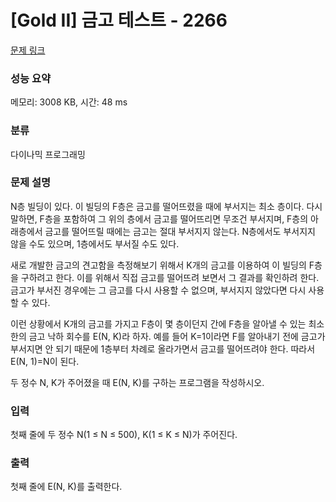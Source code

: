 # [Gold II] 금고 테스트 - 2266 

[문제 링크](https://www.acmicpc.net/problem/2266) 

### 성능 요약

메모리: 3008 KB, 시간: 48 ms

### 분류

다이나믹 프로그래밍

### 문제 설명

<p>N층 빌딩이 있다. 이 빌딩의 F층은 금고를 떨어뜨렸을 때에 부서지는 최소 층이다. 다시 말하면, F층을 포함하여 그 위의 층에서 금고를 떨어뜨리면 무조건 부서지며, F층의 아래층에서 금고를 떨어뜨릴 때에는 금고는 절대 부서지지 않는다. N층에서도 부서지지 않을 수도 있으며, 1층에서도 부서질 수도 있다.</p>

<p>새로 개발한 금고의 견고함을 측정해보기 위해서 K개의 금고를 이용하여 이 빌딩의 F층을 구하려고 한다. 이를 위해서 직접 금고를 떨어뜨려 보면서 그 결과를 확인하려 한다. 금고가 부서진 경우에는 그 금고를 다시 사용할 수 없으며, 부서지지 않았다면 다시 사용할 수 있다.</p>

<p>이런 상황에서 K개의 금고를 가지고 F층이 몇 층이던지 간에 F층을 알아낼 수 있는 최소한의 금고 낙하 회수를 E(N, K)라 하자. 예를 들어 K=1이라면 F를 알아내기 전에 금고가 부서지면 안 되기 때문에 1층부터 차례로 올라가면서 금고를 떨어뜨려야 한다. 따라서 E(N, 1)=N이 된다.</p>

<p>두 정수 N, K가 주어졌을 때 E(N, K)를 구하는 프로그램을 작성하시오.</p>

### 입력 

 <p>첫째 줄에 두 정수 N(1 ≤ N ≤ 500), K(1 ≤ K ≤ N)가 주어진다.</p>

### 출력 

 <p>첫째 줄에 E(N, K)를 출력한다.</p>

